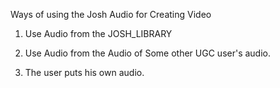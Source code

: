 Ways of using the Josh Audio for Creating Video

1.  Use Audio from the JOSH_LIBRARY

2.  Use Audio from the Audio of Some other UGC user's audio.

3.  The user puts his own audio.
